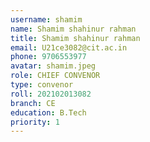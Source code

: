 ```yaml
---
username: shamim
name: Shamim shahinur rahman
title: Shamim shahinur rahman
email: U21ce3082@cit.ac.in
phone: 9706553977
avatar: shamim.jpeg
role: CHIEF CONVENOR
type: convenor
roll: 202102013082
branch: CE
education: B.Tech
priority: 1
---
```

